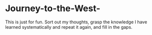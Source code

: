 # Journey-to-the-West-
This is just for fun.
Sort out my thoughts, grasp the knowledge I have learned systematically and repeat it again, and fill in the gaps.
